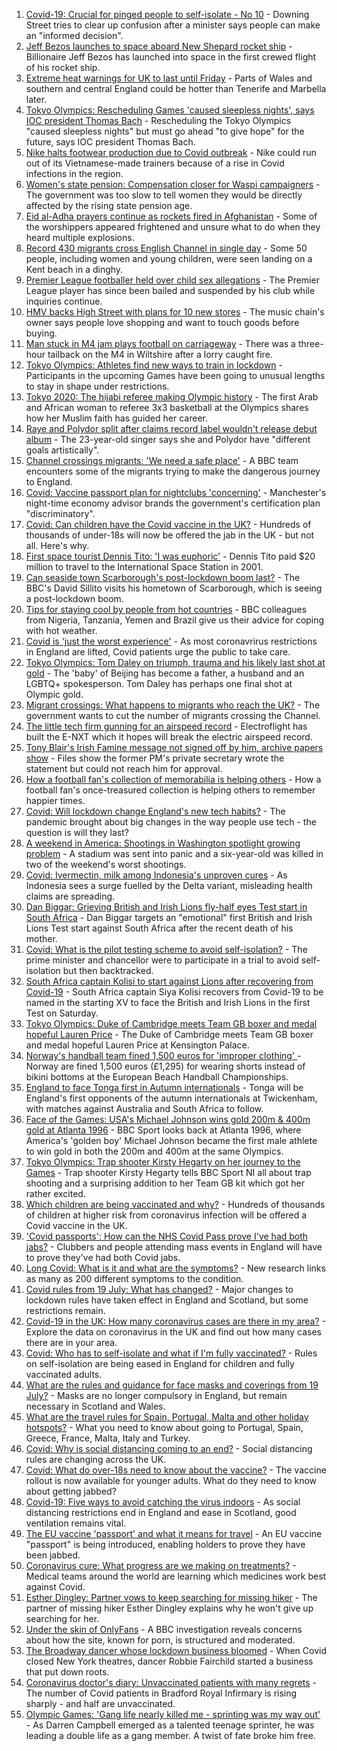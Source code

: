 1. [Covid-19: Crucial for pinged people to self-isolate - No 10](https://www.bbc.co.uk/news/uk-57902213) - Downing Street tries to clear up confusion after a minister says people can make an "informed decision".
2. [Jeff Bezos launches to space aboard New Shepard rocket ship](https://www.bbc.co.uk/news/science-environment-57849364) - Billionaire Jeff Bezos has launched into space in the first crewed flight of his rocket ship.
3. [Extreme heat warnings for UK to last until Friday](https://www.bbc.co.uk/news/uk-57898718) - Parts of Wales and southern and central England could be hotter than Tenerife and Marbella later.
4. [Tokyo Olympics: Rescheduling Games 'caused sleepless nights', says IOC president Thomas Bach](https://www.bbc.co.uk/sport/olympics/57899915) - Rescheduling the Tokyo Olympics "caused sleepless nights" but must go ahead "to give hope" for the future, says IOC president Thomas Bach.
5. [Nike halts footwear production due to Covid outbreak](https://www.bbc.co.uk/news/business-57902093) - Nike could run out of its Vietnamese-made trainers because of a rise in Covid infections in the region.
6. [Women's state pension: Compensation closer for Waspi campaigners](https://www.bbc.co.uk/news/business-57900320) - The government was too slow to tell women they would be directly affected by the rising state pension age.
7. [Eid al-Adha prayers continue as rockets fired in Afghanistan](https://www.bbc.co.uk/news/world-asia-57900618) - Some of the worshippers appeared frightened and unsure what to do when they heard multiple explosions.
8. [Record 430 migrants cross English Channel in single day](https://www.bbc.co.uk/news/uk-57897601) - Some 50 people, including women and young children, were seen landing on a Kent beach in a dinghy.
9. [Premier League footballer held over child sex allegations](https://www.bbc.co.uk/news/uk-england-57899127) - The Premier League player has since been bailed and suspended by his club while inquiries continue.
10. [HMV backs High Street with plans for 10 new stores](https://www.bbc.co.uk/news/business-57899065) - The music chain's owner says people love shopping and want to touch goods before buying.
11. [Man stuck in M4 jam plays football on carriageway](https://www.bbc.co.uk/news/uk-england-wiltshire-57900658) - There was a three-hour tailback on the M4 in Wiltshire after a lorry caught fire.
12. [Tokyo Olympics: Athletes find new ways to train in lockdown](https://www.bbc.co.uk/news/world-asia-57887074) - Participants in the upcoming Games have been going to unusual lengths to stay in shape under restrictions.
13. [Tokyo 2020: The hijabi referee making Olympic history](https://www.bbc.co.uk/sport/africa/57899407) - The first Arab and African woman to referee 3x3 basketball at the Olympics shares how her Muslim faith has guided her career.
14. [Raye and Polydor split after claims record label wouldn't release debut album](https://www.bbc.co.uk/news/newsbeat-57901301) - The 23-year-old singer says she and Polydor have "different goals artistically".
15. [Channel crossings migrants: 'We need a safe place'](https://www.bbc.co.uk/news/uk-57899177) - A BBC team encounters some of the migrants trying to make the dangerous journey to England.
16. [Covid: Vaccine passport plan for nightclubs 'concerning'](https://www.bbc.co.uk/news/uk-england-manchester-57890847) - Manchester's night-time economy advisor brands the government's certification plan "discriminatory".
17. [Covid: Can children have the Covid vaccine in the UK?](https://www.bbc.co.uk/news/health-57892100) - Hundreds of thousands of under-18s will now be offered the jab in the UK - but not all. Here's why.
18. [First space tourist Dennis Tito: 'I was euphoric'](https://www.bbc.co.uk/news/business-57891867) - Dennis Tito paid $20 million to travel to the International Space Station in 2001.
19. [Can seaside town Scarborough's post-lockdown boom last?](https://www.bbc.co.uk/news/uk-57892101) - The BBC's David Sillito visits his hometown of Scarborough, which is seeing a post-lockdown boom.
20. [Tips for staying cool by people from hot countries](https://www.bbc.co.uk/news/uk-40345702) - BBC colleagues from Nigeria, Tanzania, Yemen and Brazil give us their advice for coping with hot weather.
21. [Covid is 'just the worst experience'](https://www.bbc.co.uk/news/uk-57894916) - As most coronavrirus restrictions in England are lifted, Covid patients urge the public to take care.
22. [Tokyo Olympics: Tom Daley on triumph, trauma and his likely last shot at gold](https://www.bbc.co.uk/sport/olympics/57817424) - The 'baby' of Beijing has become a father, a husband and an LGBTQ+ spokesperson. Tom Daley has perhaps one final shot at Olympic gold.
23. [Migrant crossings: What happens to migrants who reach the UK?](https://www.bbc.co.uk/news/explainers-53734793) - The government wants to cut the number of migrants crossing the Channel.
24. [The little tech firm gunning for an airspeed record](https://www.bbc.co.uk/news/business-57747128) - Electroflight has built the E-NXT which it hopes will break the electric airspeed record.
25. [Tony Blair's Irish Famine message not signed off by him, archive papers show](https://www.bbc.co.uk/news/uk-57894210) - Files show the former PM's private secretary wrote the statement but could not reach him for approval.
26. [How a football fan's collection of memorabilia is helping others](https://www.bbc.co.uk/news/uk-england-57655620) - How a football fan's once-treasured collection is helping others to remember happier times.
27. [Covid: Will lockdown change England's new tech habits?](https://www.bbc.co.uk/news/technology-57890005) - The pandemic brought about big changes in the way people use tech - the question is will they last?
28. [A weekend in America: Shootings in Washington spotlight growing problem](https://www.bbc.co.uk/news/world-us-canada-57840801) - A stadium was sent into panic and a six-year-old was killed in two of the weekend's worst shootings.
29. [Covid: Ivermectin, milk among Indonesia's unproven cures](https://www.bbc.co.uk/news/world-asia-pacific-57838033) - As Indonesia sees a surge fuelled by the Delta variant, misleading health claims are spreading.
30. [Dan Biggar: Grieving British and Irish Lions fly-half eyes Test start in South Africa](https://www.bbc.co.uk/sport/rugby-union/57888359) - Dan Biggar targets an "emotional" first British and Irish Lions Test start against South Africa after the recent death of his mother.
31. [Covid: What is the pilot testing scheme to avoid self-isolation?](https://www.bbc.co.uk/news/health-57887490) - The prime minister and chancellor were to participate in a trial to avoid self-isolation but then backtracked.
32. [South Africa captain Kolisi to start against Lions after recovering from Covid-19](https://www.bbc.co.uk/sport/rugby-union/57881062) - South Africa captain Siya Kolisi recovers from Covid-19 to be named in the starting XV to face the British and Irish Lions in the first Test on Saturday.
33. [Tokyo Olympics: Duke of Cambridge meets Team GB boxer and medal hopeful Lauren Price](https://www.bbc.co.uk/sport/av/olympics/57876234) - The Duke of Cambridge meets Team GB boxer and medal hopeful Lauren Price at Kensington Palace.
34. [Norway's handball team fined 1,500 euros for 'improper clothing' ](https://www.bbc.co.uk/sport/handball/57890430) - Norway are fined 1,500 euros (£1,295) for wearing shorts instead of bikini bottoms at the European Beach Handball Championships.
35. [England to face Tonga first in Autumn internationals](https://www.bbc.co.uk/sport/rugby-union/57881061) - Tonga will be England's first opponents of the autumn internationals at Twickenham, with matches against Australia and South Africa to follow.
36. [Face of the Games: USA's Michael Johnson wins gold 200m & 400m gold at Atlanta 1996](https://www.bbc.co.uk/sport/av/olympics/57842175) - BBC Sport looks back at Atlanta 1996, where America's 'golden boy' Michael Johnson became the first male athlete to win gold in both the 200m and 400m at the same Olympics.
37. [Tokyo Olympics: Trap shooter Kirsty Hegarty on her journey to the Games](https://www.bbc.co.uk/sport/av/olympics/57865476) - Trap shooter Kirsty Hegarty tells BBC Sport NI all about trap shooting and a surprising addition to her Team GB kit which got her rather excited.
38. [Which children are being vaccinated and why?](https://www.bbc.co.uk/news/health-57888429) - Hundreds of thousands of children at higher risk from coronavirus infection will be offered a Covid vaccine in the UK.
39. ['Covid passports': How can the NHS Covid Pass prove I've had both jabs?](https://www.bbc.co.uk/news/explainers-55718553) - Clubbers and people attending mass events in England will have to prove they've had both Covid jabs.
40. [Long Covid: What is it and what are the symptoms?](https://www.bbc.co.uk/news/health-57833394) - New research links as many as 200 different symptoms to the condition.
41. [Covid rules from 19 July: What has changed?](https://www.bbc.co.uk/news/explainers-52530518) - Major changes to lockdown rules have taken effect in England and Scotland, but some restrictions remain.
42. [Covid-19 in the UK: How many coronavirus cases are there in my area?](https://www.bbc.co.uk/news/uk-51768274) - Explore the data on coronavirus in the UK and find out how many cases there are in your area.
43. [Covid: Who has to self-isolate and what if I'm fully vaccinated?](https://www.bbc.co.uk/news/explainers-54239922) - Rules on self-isolation are being eased in England for children and fully vaccinated adults.
44. [What are the rules and guidance for face masks and coverings from 19 July?](https://www.bbc.co.uk/news/health-51205344) - Masks are no longer compulsory in England, but remain necessary in Scotland and Wales.
45. [What are the travel rules for Spain, Portugal, Malta and other holiday hotspots?](https://www.bbc.co.uk/news/explainers-56997931) - What you need to know about going to Portugal, Spain, Greece, France, Malta, Italy and Turkey.
46. [Covid: Why is social distancing coming to an end?](https://www.bbc.co.uk/news/uk-51506729) - Social distancing rules are changing across the UK.
47. [Covid: What do over-18s need to know about the vaccine?](https://www.bbc.co.uk/news/health-57273875) - The vaccine rollout is now available for younger adults. What do they need to know about getting jabbed?
48. [Covid-19: Five ways to avoid catching the virus indoors](https://www.bbc.co.uk/news/explainers-53917432) - As social distancing restrictions end in England and ease in Scotland, good ventilation remains vital.
49. [The EU vaccine 'passport' and what it means for travel](https://www.bbc.co.uk/news/explainers-57665765) - An EU vaccine "passport" is being introduced, enabling holders to prove they have been jabbed.
50. [Coronavirus cure: What progress are we making on treatments?](https://www.bbc.co.uk/news/health-52354520) - Medical teams around the world are learning which medicines work best against Covid.
51. [Esther Dingley: Partner vows to keep searching for missing hiker](https://www.bbc.co.uk/news/uk-england-tyne-57818035) - The partner of missing hiker Esther Dingley explains why he won't give up searching for her.
52. [Under the skin of OnlyFans](https://www.bbc.co.uk/news/uk-57269939) - A BBC investigation reveals concerns about how the site, known for porn, is structured and moderated.
53. [The Broadway dancer whose lockdown business bloomed](https://www.bbc.co.uk/news/stories-57840115) - When Covid closed New York theatres, dancer Robbie Fairchild started a business that put down roots.
54. [Coronavirus doctor's diary: Unvaccinated patients with many regrets](https://www.bbc.co.uk/news/stories-57866661) - The number of Covid patients in Bradford Royal Infirmary is rising sharply - and half are unvaccinated.
55. [Olympic Games: 'Gang life nearly killed me - sprinting was my way out'](https://www.bbc.co.uk/sport/athletics/57656659) - As Darren Campbell emerged as a talented teenage sprinter, he was leading a double life as a gang member. A twist of fate broke him free.
